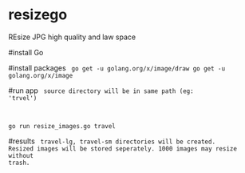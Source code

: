 # resizego
REsize JPG high quality and law space

#install Go

#install packages
<code>
go get -u golang.org/x/image/draw
go get -u golang.org/x/image
</code>

#run app
<code>
source directory will be in same path (eg: 'trvel')

go run resize_images.go travel
</code>

#results
<code>
travel-lg, travel-sm directories will be created.
Resized images will be stored seperately. 1000 images may resize without trash.
</code>
